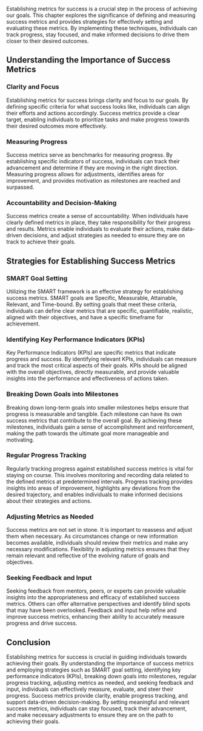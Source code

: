 
Establishing metrics for success is a crucial step in the process of achieving our goals. This chapter explores the significance of defining and measuring success metrics and provides strategies for effectively setting and evaluating these metrics. By implementing these techniques, individuals can track progress, stay focused, and make informed decisions to drive them closer to their desired outcomes.

Understanding the Importance of Success Metrics
-----------------------------------------------

### Clarity and Focus

Establishing metrics for success brings clarity and focus to our goals. By defining specific criteria for what success looks like, individuals can align their efforts and actions accordingly. Success metrics provide a clear target, enabling individuals to prioritize tasks and make progress towards their desired outcomes more effectively.

### Measuring Progress

Success metrics serve as benchmarks for measuring progress. By establishing specific indicators of success, individuals can track their advancement and determine if they are moving in the right direction. Measuring progress allows for adjustments, identifies areas for improvement, and provides motivation as milestones are reached and surpassed.

### Accountability and Decision-Making

Success metrics create a sense of accountability. When individuals have clearly defined metrics in place, they take responsibility for their progress and results. Metrics enable individuals to evaluate their actions, make data-driven decisions, and adjust strategies as needed to ensure they are on track to achieve their goals.

Strategies for Establishing Success Metrics
-------------------------------------------

### SMART Goal Setting

Utilizing the SMART framework is an effective strategy for establishing success metrics. SMART goals are Specific, Measurable, Attainable, Relevant, and Time-bound. By setting goals that meet these criteria, individuals can define clear metrics that are specific, quantifiable, realistic, aligned with their objectives, and have a specific timeframe for achievement.

### Identifying Key Performance Indicators (KPIs)

Key Performance Indicators (KPIs) are specific metrics that indicate progress and success. By identifying relevant KPIs, individuals can measure and track the most critical aspects of their goals. KPIs should be aligned with the overall objectives, directly measurable, and provide valuable insights into the performance and effectiveness of actions taken.

### Breaking Down Goals into Milestones

Breaking down long-term goals into smaller milestones helps ensure that progress is measurable and tangible. Each milestone can have its own success metrics that contribute to the overall goal. By achieving these milestones, individuals gain a sense of accomplishment and reinforcement, making the path towards the ultimate goal more manageable and motivating.

### Regular Progress Tracking

Regularly tracking progress against established success metrics is vital for staying on course. This involves monitoring and recording data related to the defined metrics at predetermined intervals. Progress tracking provides insights into areas of improvement, highlights any deviations from the desired trajectory, and enables individuals to make informed decisions about their strategies and actions.

### Adjusting Metrics as Needed

Success metrics are not set in stone. It is important to reassess and adjust them when necessary. As circumstances change or new information becomes available, individuals should review their metrics and make any necessary modifications. Flexibility in adjusting metrics ensures that they remain relevant and reflective of the evolving nature of goals and objectives.

### Seeking Feedback and Input

Seeking feedback from mentors, peers, or experts can provide valuable insights into the appropriateness and efficacy of established success metrics. Others can offer alternative perspectives and identify blind spots that may have been overlooked. Feedback and input help refine and improve success metrics, enhancing their ability to accurately measure progress and drive success.

Conclusion
----------

Establishing metrics for success is crucial in guiding individuals towards achieving their goals. By understanding the importance of success metrics and employing strategies such as SMART goal setting, identifying key performance indicators (KPIs), breaking down goals into milestones, regular progress tracking, adjusting metrics as needed, and seeking feedback and input, individuals can effectively measure, evaluate, and steer their progress. Success metrics provide clarity, enable progress tracking, and support data-driven decision-making. By setting meaningful and relevant success metrics, individuals can stay focused, track their advancement, and make necessary adjustments to ensure they are on the path to achieving their goals.
